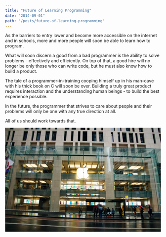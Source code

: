 ```yaml
---
title: "Future of Learning Programming"
date: "2014-09-01"
path: "/posts/future-of-learning-programming"
---
```


As the barriers to entry lower and become more accessible on the internet and in schools, more and more people will soon be able to learn how to program.

What will soon discern a good from a bad programmer is the ability to solve problems - effectively and efficiently. On top of that, a good hire will no longer be only those who can write code, but he must also know how to build a product.

The tale of a programmer-in-training cooping himself up in his man-cave with his thick book on C will soon be over. Building a truly great product requires interaction and the understanding human beings - to build the best experience possible.

In the future, the programmer that strives to care about people and their problems will only be one with any true direction at all.

All of us should work towards that.

![apple-sydney-store](apple-sydney-store.jpg)
